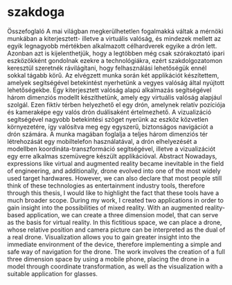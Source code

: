 # szakdoga
Összefoglaló
A mai világban megkerülhetetlen fogalmakká váltak a mérnöki munkában a kiterjesztett- illetve a virtuális valóság, és mindezek mellett az egyik legnagyobb mértékben alkalmazott célhardverek egyike a drón lett. Azonban azt is kijelenthetjük, hogy a legtöbben még csak szórakoztató ipari eszközökként gondolnak ezekre a technológiákra, ezért szakdolgozatomon keresztül szeretnék rávilágítani, hogy felhasználási lehetőségük ennél sokkal tágabb körű.
Az elvégzett munka során két applikációt készítettem, amelyek segítségével betekintést nyerhetünk a vegyes valóság által nyújtott lehetőségekbe. Egy kiterjesztett valóság alapú alkalmazás segítségével három dimenziós modellt készíthetünk, amely egy virtuális valóság alapjául szolgál. Ezen fiktív térben helyezhető el egy drón, amelynek relatív pozíciója és kameraképe egy valós drón duálisaként értelmezhető. A vizualizáció segítségével nagyobb betekintési szöget nyerünk az eszköz közvetlen környezetére, így valósítva meg egy egyszerű, biztonságos navigációt a drón számára. 
A munka magában foglalja a teljes három dimenziós tér létrehozását egy mobiltelefon használatával, a drón elhelyezését a modellben koordináta-transzformáció segítségével, illetve a vizualizációt egy erre alkalmas szemüvegre készült applikációval.
Abstract
Nowadays, expressions like virtual and augmented reality became inevitable in the field of engineering, and additionally, drone evolved into one of the most widely used target hardwares. However, we can also declare that most people still think of these technologies as entertainment industry tools, therefore through this thesis, I would like to highlight the fact that these tools have a much broader scope. 
During my work, I created two applications in order to gain insight into the possibilities of mixed reality. With an augmented reality-based application, we can create a three dimension model, that can serve as the basis for virtual reality. In this fictitious space, we can place a drone, whose relative position and camera picture can be interpreted as the dual of a real drone. Visualization allows you to gain greater insight into the immediate environment of the device, therefore implementing a simple and safe way of navigation for the drone. 
The work involves the creation of a full three dimension space by using a mobile phone, placing the drone in a model through coordinate transformation, as well as the visualization with a suitable application for glasses.
